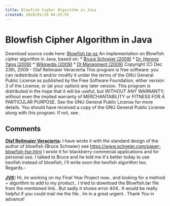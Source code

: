 ```yaml
---
title: Blowfish Cipher Algorithm in Java
created: 2010/01/19 04:25:55
---
```


# Blowfish Cipher Algorithm in Java

Download source code here: [Blowfish.tar.gz](https://www.olafrv.com/wordpress/wp-content/uploads/2010/01/Blowfish.tar.gz) An implementation on Blowfish cipher algorithm in Java, based on: * [Bruce Schneier (2009)](https://www.schneier.com/paper-blowfish-fse.html) * [Dr. Herong Yang (2009)](https://www.herongyang.com/crypto/cipher_blowfish.html) * [Wikipedia (2009)](https://en.wikipedia.org/wiki/Blowfish_\(cipher\)) * [DI Managment (2009)](https://www.di-mgt.com.au/cryptopad.html) Copyright (C) Dec 23th, 2009 - Olaf Reitmaier Veracierta This program is free software: you can redistribute it and/or modify it under the terms of the GNU General Public License as published by the Free Software Foundation, either version 3 of the License, or (at your option) any later version. This program is distributed in the hope that it will be useful, but WITHOUT ANY WARRANTY; without even the implied warranty of MERCHANTABILITY or FITNESS FOR A PARTICULAR PURPOSE. See the GNU General Public License for more details. You should have received a copy of the GNU General Public License along with this program. If not, see .

## Comments

**[Olaf Reitmaier Veracierta](#11 "2010-03-13 09:06:43"):** I have wrote it with the standard design of the author of blowfish (Bruce Schneier) see <https://www.schneier.com/paper-blowfish-fse.html> I wrote it for blackberry commecial applications and for personal use. I talked to Bruce and he told me it's better today to use twofish instead of blowfish, I'll write soon the twofish algorithm too. Regards.-

**[JVK](#5048 "2012-08-08 05:09:41"):** Hi, im working on my Final Year Project now.. and looking for a method + algorithm to add to my product.. I tried to download the Blowfish.tar file from the mentioned link.. But sadly it shows error 404.. It would be really helpful if you could mail me the file.. Im in a great urgent.. Thank You in advance!

